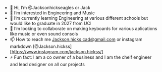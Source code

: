 - 👋 Hi, I’m @Jacksonhickseagles or Jack
- 👀 I’m interested in Engineering and Music
- 🌱 I’m currently learning Engineering at various different schools but would like to graduate in 2027 from UCI
- 💞️ I’m looking to collaborate on making keyboards for various aplications like music or even sound consols
- 📫 How to reach me Jackson.hicks.cad@gmail.com or instagram markdown [@Jackson.hickss][https://www.instagram.com/jackson.hickss/]
- ⚡ Fun fact: I am a co owner of a business and I am the cheif engineer and lead designer on all our projects

<!---
Jacksonhickseagles/Jacksonhickseagles is a ✨ special ✨ repository because its `README.md` (this file) appears on your GitHub profile.
You can click the Preview link to take a look at your changes.
--->
